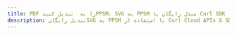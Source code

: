 ---title: PDF را به  تبدیل کنیدPPSM، SVG به PPSM مبدل رایگان یا Curl SDKdescription: تبدیل رایگانSVG به PPSM با استفاده از Curl Cloud APIs & SDK همچنین اسناد PDF را در Cloud ایجاد، ویرایش و رندر کنید.---